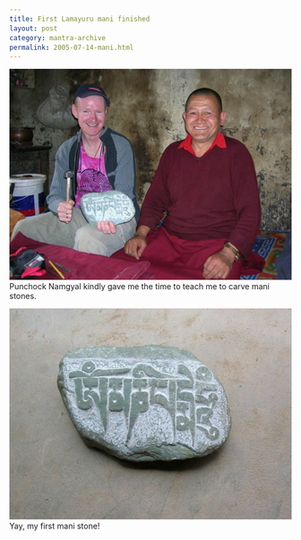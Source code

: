 ```yaml
---
title: First Lamayuru mani finished
layout: post
category: mantra-archive
permalink: 2005-07-14-mani.html
---
```


![Punchock Namgyal](/assets/images/mani/mani1Teacher.jpg)  
Punchock Namgyal kindly gave me the time to teach me to carve mani stones.

![mani 1](/assets/images/mani/mani1Finished.jpg)  
Yay, my first mani stone!
